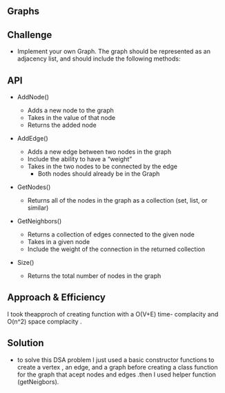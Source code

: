 ## Graphs



## Challenge

- Implement your own Graph. The graph should be represented as an adjacency list, and should include the following methods:

## API

- AddNode()
   - Adds a new node to the graph
   - Takes in the value of that node
   - Returns the added node

- AddEdge()
    - Adds a new edge between two nodes in the graph
    - Include the ability to have a “weight”
    - Takes in the two nodes to be connected by the edge
        - Both nodes should already be in the Graph
- GetNodes()
   - Returns all of the nodes in the graph as a collection (set, list, or similar)
- GetNeighbors()
    - Returns a collection of edges connected to the given node
    - Takes in a given node
    - Include the weight of the connection in the returned collection
- Size()
   - Returns the total number of nodes in the graph

## Approach & Efficiency
I took theapproch of creating function with a O(V+E) time- complacity and O(n^2) space complacity .


## Solution 

 - to solve this DSA problem I just used a basic constructor functions to create a vertex , an edge, and a graph before creating a class function for the graph that acept nodes and edges .then I used helper function (getNeigbors).